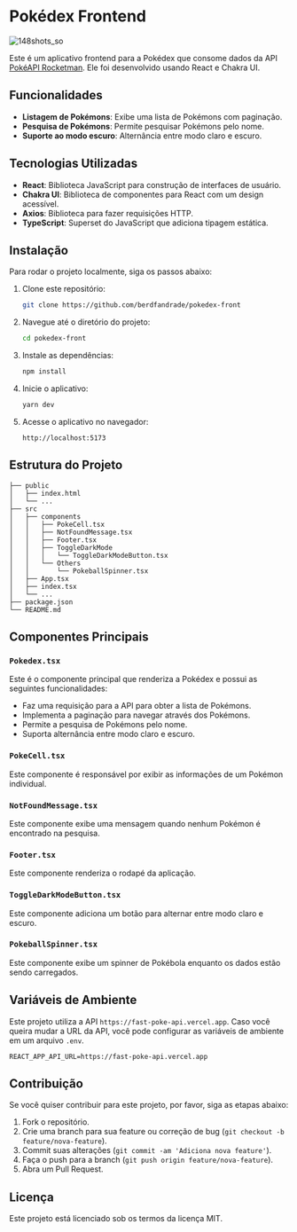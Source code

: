 # Pokédex Frontend

![148shots_so](https://github.com/berdfandrade/pokedex-front/assets/96706881/b65212d7-717e-4faf-99c4-1238483b0c54)


Este é um aplicativo frontend para a Pokédex que consome dados da API [PokéAPI Rocketman](https://fast-poke-api.vercel.app). Ele foi desenvolvido usando React e Chakra UI.

## Funcionalidades

- **Listagem de Pokémons**: Exibe uma lista de Pokémons com paginação.
- **Pesquisa de Pokémons**: Permite pesquisar Pokémons pelo nome.
- **Suporte ao modo escuro**: Alternância entre modo claro e escuro.

## Tecnologias Utilizadas

- **React**: Biblioteca JavaScript para construção de interfaces de usuário.
- **Chakra UI**: Biblioteca de componentes para React com um design acessível.
- **Axios**: Biblioteca para fazer requisições HTTP.
- **TypeScript**: Superset do JavaScript que adiciona tipagem estática.

## Instalação

Para rodar o projeto localmente, siga os passos abaixo:

1. Clone este repositório:
    ```sh
    git clone https://github.com/berdfandrade/pokedex-front
    ```
2. Navegue até o diretório do projeto:
    ```sh
    cd pokedex-front
    ```
3. Instale as dependências:
    ```sh
    npm install
    ```
4. Inicie o aplicativo:
    ```sh
    yarn dev
    ```
5. Acesse o aplicativo no navegador:
    ```
    http://localhost:5173
    ```

## Estrutura do Projeto

```plaintext
├── public
│   ├── index.html
│   └── ...
├── src
│   ├── components
│   │   ├── PokeCell.tsx
│   │   ├── NotFoundMessage.tsx
│   │   ├── Footer.tsx
│   │   ├── ToggleDarkMode
│   │   │   └── ToggleDarkModeButton.tsx
│   │   └── Others
│   │       └── PokeballSpinner.tsx
│   ├── App.tsx
│   ├── index.tsx
│   └── ...
├── package.json
└── README.md
```

## Componentes Principais

### `Pokedex.tsx`

Este é o componente principal que renderiza a Pokédex e possui as seguintes funcionalidades:

- Faz uma requisição para a API para obter a lista de Pokémons.
- Implementa a paginação para navegar através dos Pokémons.
- Permite a pesquisa de Pokémons pelo nome.
- Suporta alternância entre modo claro e escuro.

### `PokeCell.tsx`

Este componente é responsável por exibir as informações de um Pokémon individual.

### `NotFoundMessage.tsx`

Este componente exibe uma mensagem quando nenhum Pokémon é encontrado na pesquisa.

### `Footer.tsx`

Este componente renderiza o rodapé da aplicação.

### `ToggleDarkModeButton.tsx`

Este componente adiciona um botão para alternar entre modo claro e escuro.

### `PokeballSpinner.tsx`

Este componente exibe um spinner de Pokébola enquanto os dados estão sendo carregados.

## Variáveis de Ambiente

Este projeto utiliza a API `https://fast-poke-api.vercel.app`. Caso você queira mudar a URL da API, você pode configurar as variáveis de ambiente em um arquivo `.env`.

```plaintext
REACT_APP_API_URL=https://fast-poke-api.vercel.app
```

## Contribuição

Se você quiser contribuir para este projeto, por favor, siga as etapas abaixo:

1. Fork o repositório.
2. Crie uma branch para sua feature ou correção de bug (`git checkout -b feature/nova-feature`).
3. Commit suas alterações (`git commit -am 'Adiciona nova feature'`).
4. Faça o push para a branch (`git push origin feature/nova-feature`).
5. Abra um Pull Request.

## Licença

Este projeto está licenciado sob os termos da licença MIT.

